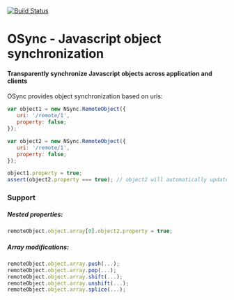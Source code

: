 [![Build Status](https://travis-ci.org/fiolkaf/nsync.svg?branch=master)](https://travis-ci.org/fiolkaf/nsync)

# OSync - Javascript object synchronization

#### Transparently synchronize Javascript objects across application and clients

OSync provides object synchronization based on uris:

```javascript
var object1 = new NSync.RemoteObject({
   uri: '/remote/1',
   property: false;
});

var object2 = new NSync.RemoteObject({
   uri: '/remote/1',
   property: false;
});

object1.property = true;
assert(object2.property === true); // object2 will automatically update property
```


### Support

##### Nested properties:

```javascript
remoteObject.object.array[0].object2.property = true;
```

##### Array modifications:

```javascript
remoteObject.object.array.push(...);
remoteObject.object.array.pop(...);
remoteObject.object.array.shift(...);
remoteObject.object.array.unshift(...);
remoteObject.object.array.splice(...);

```
